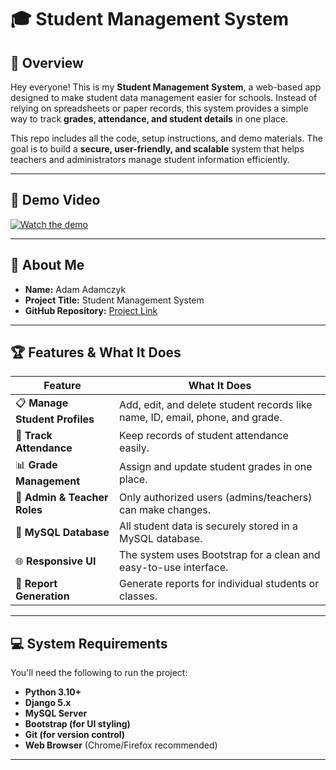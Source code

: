 # 🎓 Student Management System

## 📌 Overview
Hey everyone! This is my **Student Management System**, a web-based app designed to make student data management easier for schools. Instead of relying on spreadsheets or paper records, this system provides a simple way to track **grades, attendance, and student details** in one place. 

This repo includes all the code, setup instructions, and demo materials. The goal is to build a **secure, user-friendly, and scalable** system that helps teachers and administrators manage student information efficiently.

---

## 🎥 Demo Video

[![Watch the demo](https://img.youtube.com/vi/A6UBuaj39uQ/0.jpg)](https://youtu.be/A6UBuaj39uQ?si=e74KsBVeFc9MODB2)

---

## 👤 About Me
- **Name:** Adam Adamczyk  
- **Project Title:** Student Management System  
- **GitHub Repository:** [Project Link](https://github.com/TheLinuxCodingNerd/SP25-SYSTEM-DESIGN/tree/main?tab=readme-ov-file(#))  

---

## 🏆 Features & What It Does
| Feature                 | What It Does |
|------------------------|-------------|
| 📋 **Manage Student Profiles** | Add, edit, and delete student records like name, ID, email, phone, and grade. |
| 🎯 **Track Attendance** | Keep records of student attendance easily. |
| 📊 **Grade Management** | Assign and update student grades in one place. |
| 🔐 **Admin & Teacher Roles** | Only authorized users (admins/teachers) can make changes. |
| 📡 **MySQL Database** | All student data is securely stored in a MySQL database. |
| 🌐 **Responsive UI** | The system uses Bootstrap for a clean and easy-to-use interface. |
| 📃 **Report Generation** | Generate reports for individual students or classes. |

---

## 💻 System Requirements
You'll need the following to run the project:

- **Python 3.10+**
- **Django 5.x**
- **MySQL Server**
- **Bootstrap (for UI styling)**
- **Git (for version control)**
- **Web Browser** (Chrome/Firefox recommended)

---

